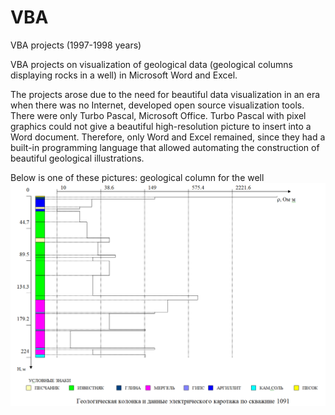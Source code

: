 # VBA
VBA projects (1997-1998 years)

VBA projects on visualization of geological data (geological columns displaying rocks in a well) in Microsoft Word and Excel.

The projects arose due to the need for beautiful data visualization in an era when there was no Internet, developed open source visualization tools. 
There were only Turbo Pascal, Microsoft Office. 
Turbo Pascal with pixel graphics could not give a beautiful high-resolution picture to insert into a Word document.
Therefore, only Word and Excel remained, since they had a built-in programming language 
that allowed automating the construction of beautiful geological illustrations.

Below is one of these pictures: geological column for the well
![geological column for the well](https://github.com/ivgnk/VBA/blob/master/Col_Log/Col_Log.png?raw=true)


